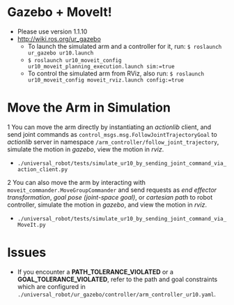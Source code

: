 # Gazebo + MoveIt!
* Please use version 1.1.10
* http://wiki.ros.org/ur_gazebo
  * To launch the simulated arm and a controller for it, run:
    `$ roslaunch ur_gazebo ur10.launch`
  * `$ roslaunch ur10_moveit_config ur10_moveit_planning_execution.launch sim:=true`
  * To control the simulated arm from RViz, also run:
    `$ roslaunch ur10_moveit_config moveit_rviz.launch config:=true`

# Move the Arm in Simulation
1 You can move the arm directly by instantiating an *actionlib* client, and send joint commands as `control_msgs.msg.FollowJointTrajectoryGoal` to *actionlib* server in namespace `/arm_controller/follow_joint_trajectory`, simulate the motion in *gazebo*, view the motion in *rviz*.
  * `./universal_robot/tests/simulate_ur10_by_sending_joint_command_via_action_client.py`

2 You can also move the arm by interacting with `moveit_commander.MoveGroupCommander` and send requests as *end effector transformation*, *goal pose (joint-space goal)*, or *cartesian path* to robot controller, simulate the motion in *gazebo*, and view the motion in *rviz*.
  * `./universal_robot/tests/simulate_ur10_by_sending_joint_command_via_MoveIt.py`


# Issues
* If you encounter a **PATH_TOLERANCE_VIOLATED** or a **GOAL_TOLERANCE_VIOLATED**, refer to the path and goal constraints which are configured in `./universal_robot/ur_gazebo/controller/arm_controller_ur10.yaml`.
